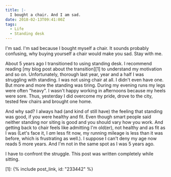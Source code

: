```yaml
---
title: |-
  I bought a chair. And I am sad.
date: 2018-02-13T09:41:00Z
tags:
  - Life
  - Standing desk
---
```

I'm sad. I'm sad because I bought myself a chair. It sounds probably confusing, why buying yourself a chair would make you sad. Stay with me.

<!-- excerpt -->

About 5 years ago I transitioned to using standing desk. I recommend reading [my blog post about the transition][1] to understand my motivation and so on. Unfortunately, thorough last year, year and a half I was struggling with standing. I was not using chair at all. I didn't even have one. But more and more the standing was tiring. During my evening runs my legs were often "heavy". I wasn't happy working in afternoons because my heels were sore. Thus, yesterday I did overcome my pride, drove to the city, tested few chairs and brought one home.

And why sad? I always had (and kind of still have) the feeling that standing was good, if you were healthy and fit. Even though smart people said neither standing nor siting is good and you should vary how you work. And getting back to chair feels like admitting I'm old(er), not healthy and as fit as I was (Let's face it, I _am_ less fit now, my running mileage is less than it was before, which is frustrating as well.). I suppose I can't deny my age now reads 5 more years. And I'm not in the same spot as I was 5 years ago.

I have to confront the struggle. This post was written completely while sitting.

[1]: {% include post_link, id: "233442" %}